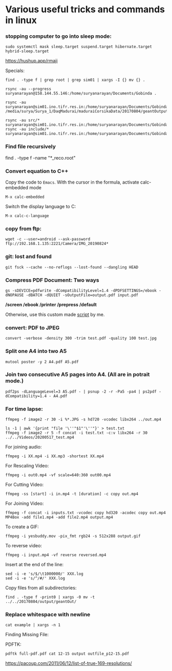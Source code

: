 # Various useful tricks and commands in linux

### stopping computer to go into sleep mode:
```
sudo systemctl mask sleep.target suspend.target hibernate.target hybrid-sleep.target
```

https://hushup.app/rmaji

Specials:
```
find . -type f | grep root | grep sim01 | xargs -I {} mv {} .
```
```
rsync -au --progress suryanarayan@158.144.55.146:/home/suryanarayan/Documents/Gobinda .

rsync -au suryanarayan@sim01.ino.tifr.res.in:/home/suryanarayan/Documents/Gobinda/IICHEP/RPCStackSim20180516_rpcDaq/temp/*root /media/surya/Surya_1/DaqMadurai/maduraiCorsikaData/20170804/geantOutput/

rsync -au src/* suryanarayan@sim01.ino.tifr.res.in:/home/suryanarayan/Documents/Gobinda/IICHEP/RPCStackSim20180516_rpcDaq/src/
rsync -au include/* suryanarayan@sim01.ino.tifr.res.in:/home/suryanarayan/Documents/Gobinda/IICHEP/RPCStackSim20180516_rpcDaq/include/
```

### Find file recursively
find . -type f -name "*_reco.root"

### Convert equation to C++
Copy the code to `Emacs`. With the cursor in the formula, activate calc-embedded mode
```
M-x calc-embedded
```
Switch the display language to C:
```
M-x calc-c-language
```

### copy from ftp:
```
wget -c --user=android --ask-password ftp://192.168.1.135:2221/Camera/IMG_20190824*
```

### git: lost and found
```
git fsck --cache --no-reflogs --lost-found --dangling HEAD
```

### Compress PDF Document: Two ways
```
gs -sDEVICE=pdfwrite -dCompatibilityLevel=1.4 -dPDFSETTINGS=/ebook -dNOPAUSE -dBATCH -dQUIET -sOutputFile=output.pdf input.pdf
```
**/screen /ebook /printer /prepress /default**

Otherwise, use this custom made [script](https://github.com/suryamondal/various_commands/blob/main/various_linux_commands/compresspdf.sh) by me.

### convert: PDF to JPEG
```
convert -verbose -density 300 -trim test.pdf -quality 100 test.jpg
```

### Split one A4 into two A5
```
mutool poster -y 2 A4.pdf A5.pdf
```

### Join two consecutive A5 pages into A4. (All are in potrait mode.)
```
pdf2ps -dLanguageLevel=3 A5.pdf - | psnup -2 -r -Pa5 -pa4 | ps2pdf -dCompatibility=1.4 - A4.pdf
```

### For time lapse:
```
ffmpeg -f image2 -r 30 -i %*.JPG -s hd720 -vcodec libx264 ../out.mp4
```
```
ls -1 | awk '{print "file '\''"$1"'\''"}' > test.txt
ffmpeg -f image2 -r 5 -f concat -i test.txt -c:v libx264 -r 30 ../../Videos/20200517_test.mp4
```
For joining audio:
```
ffmpeg -i XX.mp4 -i XX.mp3 -shortest XX.mp4
```
For Rescaling Video:
```
ffmpeg -i out0.mp4 -vf scale=640:360 out00.mp4
```
For Cutting Video:
```
ffmpeg -ss [start] -i in.mp4 -t [duration] -c copy out.mp4
```
For Joining Video:
```
ffmpeg -f concat -i inputs.txt -vcodec copy hd320 -acodec copy out.mp4
MP4Box -add file1.mp4 -add file2.mp4 output.mp4
```
To create a GIF:
```
ffmpeg -i yesbuddy.mov -pix_fmt rgb24 -s 512x288 output.gif
```
To reverse video:
```
ffmpeg -i input.mp4 -vf reverse reversed.mp4
```

Insert at the end of the line:
```
sed -i -e 's/$/\t1000000/' XXX.log
sed -i -e 's/^/#/' XXX.log
```

Copy files from all subdirectories:
```
find . -type f -print0 | xargs -0 mv -t ../../20170804/output/geantOut/
```

### Replace whitespace with newline
```
cat example | xargs -n 1
```

Finding Missing File:

PDFTK:
```
pdftk full-pdf.pdf cat 12-15 output outfile_p12-15.pdf
```

https://pacoup.com/2011/06/12/list-of-true-169-resolutions/
